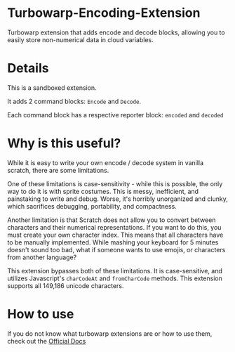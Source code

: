# Turbowarp-Encoding-Extension
Turbowarp extension that adds encode and decode blocks, allowing you to easily store non-numerical data in cloud variables.

# Details
This is a sandboxed extension.

It adds 2 command blocks: `Encode` and `Decode`.

Each command block has a respective reporter block: `encoded` and `decoded`

# Why is this useful?
While it is easy to write your own encode / decode system in vanilla scratch, there are some limitations. 

One of these limitations is case-sensitivity - while this is possible, the only way to do it is with sprite costumes. This is messy, inefficient, and painstaking to write and debug. Worse, it's horribly unorganized and clunky, which sacrifices debugging, portability, and compactness. 

Another limitation is that Scratch does not allow you to convert between characters and their numerical representations. If you want to do this, you must create your own character index. This means that all characters have to be manually implemented. While mashing your keyboard for 5 minutes doesn't sound too bad, what if someone wants to use emojis, or characters from another language?

This extension bypasses both of these limitations. It is case-sensitive, and utilizes Javascript's `charCodeAt` and `fromCharCode` methods. This extension supports all 149,186 unicode characters.

# How to use
If you do not know what turbowarp extensions are or how to use them, check out the [Official Docs](https://docs.turbowarp.org/development/custom-extensions)
